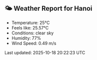 <!-- WEATHER-START -->
## 🌤 Weather Report for Hanoi

- Temperature: 25°C
- Feels like: 25.57°C
- Conditions: clear sky
- Humidity: 77%
- Wind Speed: 0.49 m/s

Last updated: 2025-10-18 20:22:23 UTC
<!-- WEATHER-END -->
